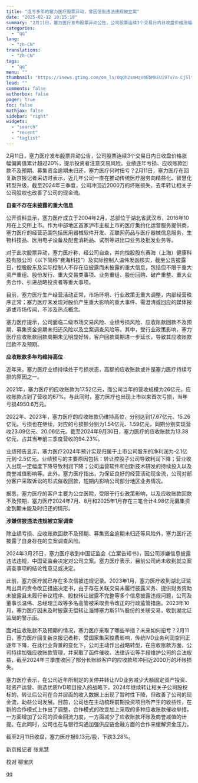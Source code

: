 ```yaml
---
title: "连亏多年的塞力医疗股票异动，曾因信批违法违规被立案"
date: "2025-02-12 10:15:18"
summary: "2月11日，塞力医疗发布股票异动公告，公司股票连续3个交易日内日收盘价格涨幅偏离值累计超过20%，提..."
categories:
  - "qq"
lang:
  - "zh-CN"
translations:
  - "zh-CN"
tags:
  - "qq"
menu: ""
thumbnail: "https://inews.gtimg.com/om_ls/OqQh2smHzV0EbMkEUi9Tv7a-Cj5ltQl2SMTA5dDfXEAEgAA_640360/0"
lead: ""
comments: false
authorbox: false
pager: true
toc: false
mathjax: false
sidebar: "right"
widgets:
  - "search"
  - "recent"
  - "taglist"
---
```


2月11日，塞力医疗发布股票异动公告，公司股票连续3个交易日内日收盘价格涨幅偏离值累计超过20%，提示投资者注意交易风险。业绩连年亏损、应收账款回款不及预期、募集资金逾期未归还，塞力医疗何时扭亏？2月11日，塞力医疗在回复新京报记者采访时表示，近几年公司一直在推动传统医疗服务向精益化、智慧化转型升级，截至2024年三季度，公司冲回近2000万的坏账损失，去年转让相关子公司股权也改善了公司的现金流。

**自查不存在未披露的重大信息**

公开资料显示，塞力医疗成立于2004年2月，总部位于湖北省武汉市，2016年10月在上交所上市。作为中部地区首家沪市主板上市的医疗集约化运营服务提供商，塞力医疗的经营范围包括医用器械软件开发、互联网药品与医疗器械信息服务，生物科技品、医用电子设备及配套消耗品、试剂等进出口业务及批发业务等。

对于此次股票异动，塞力医疗称，经公司自查，并向控股股东赛海（上海）健康科技有限公司（以下简称“赛海科技”）及实际控制人温伟发函核实，截至公告披露日，控股股东及实际控制人不存在应披露而未披露的重大信息，包括但不限于重大资产重组、股份发行、重大交易类事项、业务重组、股份回购、破产重整、重大业务合作、引进战略投资者等重大事项。

目前，塞力医疗生产经营活动正常，市场环境、行业政策无重大调整，内部经营秩序正常；塞力医疗未发现对股价产生重大影响的重大事件、需澄清或回应的媒体报道或市场传闻，不涉及热点概念。

塞力医疗提示，公司面临二级市场交易风险、业绩亏损风险、应收账款回款不及预期、募集资金逾期未归还风险以及立案调查风险等。其中，受行业政策影响，塞力医疗应收账款回款周期未见明显好转，客户回款周期进一步延长，导致其应收账款回款不及预期。

**应收账款多年均维持高位**

近年来，塞力医疗业绩持续处于亏损状态，高额的应收账款或许是塞力医疗持续亏损的原因之一。

2021年，塞力医疗的应收账款为17.52亿元，而公司当年的营收规模为26亿元，应收账款占到了营收的67%。与此同时，塞力医疗也出现上市以来首次亏损，当年亏损4950.6万元。

2022年、2023年，塞力医疗的应收账款仍维持高位，分别达到17.67亿元、15.26亿元。亏损也在继续，对应的亏损额分别为1.54亿元、1.59亿元，同期分别实现营收23.09亿元、20.06亿元。截至2024年9月30日，塞力医疗的应收账款为13.38亿元，占其当年前三季度营收的94.23%。

业绩预告显示，塞力医疗2024年预计实现归属于上市公司股东的净利润为-2.1亿元到-2.5亿元。业绩预亏的主要原因包括：转让控股子公司导致利润下降；营业收入出现一定幅度下降导致利润下降；公司运营软件和创新技术研发的持续投入以及商誉减值影响等。此外，塞力医疗指出，为保证良好的经营活动现金流，公司对部分客户采取诉讼的形式催收回款，短期内影响公司部分地区业务情况。

据悉，塞力医疗的客户主要为公立医院，受限于行业政策影响，以及应收账款回款不及预期，塞力医疗2024年7月、8月和2025年1月存在三笔合计4.98亿元募集资金到期未能及时归还的情形。

**涉嫌信披违法违规被立案调查**

除业绩亏损、应收账款回款不及预期、募集资金逾期未归还等风险外，塞力医疗还披露了自身存在的立案调查风险。

2024年3月25日，塞力医疗收到中国证监会《立案告知书》，因公司涉嫌信息披露违法违规，中国证监会决定对公司立案。塞力医疗表示，目前公司尚未收到就立案调查事项的结论性意见或决定。

此前，塞力医疗就已存在多次信披违规记录。2023年1月，塞力医疗收到湖北证监局出具的责令改正措施决定书，由于存在关联交易未履行披露义务、提供财务资助未披露且未履行审议程序、股权转让披露不完整等多个信息披露违规问题，公司及董事长温伟、总经理王政等多名高管被采取责令改正的行政监管措施。2023年10月，塞力医疗因未及时披露无偿转让淄博塞力斯51%股份的关联交易，收到湖北证监局的警示函。

面对应收账款不及预期的情况，塞力医疗采取了哪些举措？未来如何扭亏？2月11日，塞力医疗回复新京报记者称，受国家集采控费影响，传统IVD业务利润空间正逐年下降，在此行业背景的变化下，公司主动作出战略转型，在应收账款方面，公司持续加强应收账款管理，并采取了函件催收、法律诉讼等手段维护公司的合法权益，截至2024年三季度收回了部分长账龄客户的应收款项冲回近2000万的坏账损失。

塞力医疗表示，在公司近年所制定的关停并转让IVD业务减少大额固定资产投资、轻资产运营、挑选优质IVD项目投入的战略下，2024年继续转让相关子公司股权标的，转让后公司在合并层面的收入数据上出现了暂时性下降，但改善了公司的现金流，助益公司发展。目前，公司也在主动梳理前期投资项目所产生的收益性，在新的合作模式上作出了调整，合作模式的改变加上采取的多种应收账款催收举措，一方面增加了公司的资金回流力度，一方面减少了应收账款坏账及商誉减值的计提。在此同时，公司也在与银行沟通加强供应链金融方面的合作来缓解资金压力。  


截至2月11日收盘，塞力医疗报9.13元/股，下跌3.28%。

新京报记者 张兆慧

校对 柳宝庆

[qq](https://new.qq.com/rain/a/20250212A02OVX00)
